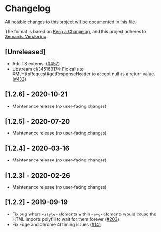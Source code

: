 # Changelog

All notable changes to this project will be documented in this file.

The format is based on [Keep a Changelog](https://keepachangelog.com/en/1.0.0/),
and this project adheres to [Semantic Versioning](https://semver.org/spec/v2.0.0.html).

## [Unreleased]

- Add TS externs. ([#457](https://github.com/webcomponents/polyfills/pull/457))
- Upstream cl/345169174: Fix calls to XMLHttpRequest#getResponseHeader to accept
  null as a return value.
  ([#433](https://github.com/webcomponents/polyfills/pull/433))

## [1.2.6] - 2020-10-21

- Maintenance release (no user-facing changes)

## [1.2.5] - 2020-07-20

- Maintenance release (no user-facing changes)

## [1.2.4] - 2020-03-16

- Maintenance release (no user-facing changes)

## [1.2.3] - 2020-02-26

- Maintenance release (no user-facing changes)

## [1.2.2] - 2019-09-19

- Fix bug where `<style>` elements within `<svg>` elements would cause the HTML
  imports polyfill to wait for them forever
  ([#203](https://github.com/webcomponents/polyfills/pull/203))
- Fix Edge and Chrome 41 timing issues
  ([#141](https://github.com/webcomponents/polyfills/pull/141))
